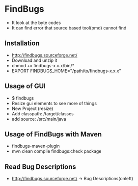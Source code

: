 # FindBugs

- It look at the byte codes
- It can find error that source based tool(pmd) cannot find

## Installation

- http://findbugs.sourceforge.net/
- Download and unzip it
- chmod +x findbugs-x.x.x/bin/\*
- EXPORT FINDBUGS_HOME="/path/to/findbugs-x.x.x"

## Usage of GUI

- $ findbugs
- Resize gui elements to see more of things
- New Project (resize)
- Add classpath: /target/classes
- add source: /src/main/java

## Usage of FindBugs with Maven

- findbugs-maven-plugin
- mvn clean compile findbugs:check package

## Read Bug Descriptions

- http://findbugs.sourceforge.net/ -> Bug Descriptions(onleft)

